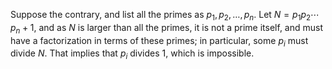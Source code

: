 Suppose the contrary, and list all the primes as $p_1, p_2, \ldots, p_n$. Let $N = p_1 p_2 \cdots p_n + 1$, and as $N$ is larger than all the primes, it is not a prime itself, and must have a factorization in terms of these primes; in particular, some $p_i$ must divide $N$. That implies that $p_i$ divides $1$, which is impossible.
